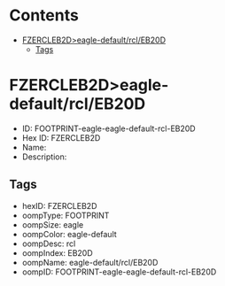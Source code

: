 



Contents
========

* [FZERCLEB2D>eagle-default/rcl/EB20D](#fzercleb2deagle-defaultrcleb20d)
	* [Tags](#tags)

# FZERCLEB2D>eagle-default/rcl/EB20D

- ID: FOOTPRINT-eagle-eagle-default-rcl-EB20D
- Hex ID: FZERCLEB2D
- Name: 
- Description: 

## Tags

- hexID: FZERCLEB2D
- oompType: FOOTPRINT
- oompSize: eagle
- oompColor: eagle-default
- oompDesc: rcl
- oompIndex: EB20D
- oompName: eagle-default/rcl/EB20D
- oompID: FOOTPRINT-eagle-eagle-default-rcl-EB20D
